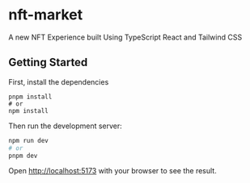 # nft-market
A new NFT Experience built Using TypeScript React and Tailwind CSS

## Getting Started

First, install the dependencies
```
pnpm install
# or
npm install
```

Then run the development server:

```bash
npm run dev
# or
pnpm dev
```

Open [http://localhost:5173](http://localhost:5173) with your browser to see the result.
